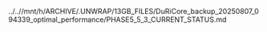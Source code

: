 ../..//mnt/h/ARCHIVE/.UNWRAP/13GB_FILES/DuRiCore_backup_20250807_094339_optimal_performance/PHASE5_5_3_CURRENT_STATUS.md